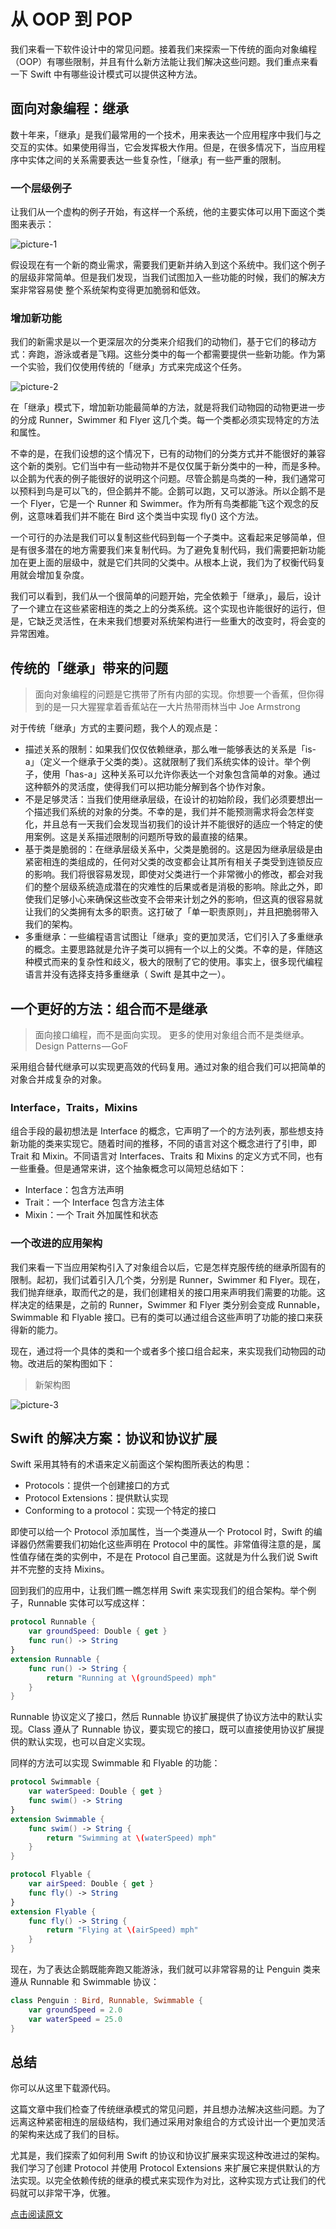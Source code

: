 # 从 OOP 到 POP

我们来看一下软件设计中的常见问题。接着我们来探索一下传统的面向对象编程（OOP）有哪些限制，并且有什么新方法能让我们解决这些问题。我们重点来看一下 Swift 中有哪些设计模式可以提供这种方法。

## 面向对象编程：继承

数十年来，「继承」是我们最常用的一个技术，用来表达一个应用程序中我们与之交互的实体。如果使用得当，它会发挥极大作用。但是，在很多情况下，当应用程序中实体之间的关系需要表达一些复杂性，「继承」有一些严重的限制。

### 一个层级例子

让我们从一个虚构的例子开始，有这样一个系统，他的主要实体可以用下面这个类图来表示：

![picture-1](http://ww4.sinaimg.cn/large/65e4f1e6gw1f9v5vco2jaj20xk09uq3o.jpg)




假设现在有一个新的商业需求，需要我们更新并纳入到这个系统中。我们这个例子的层级非常简单。但是我们发现，当我们试图加入一些功能的时候，我们的解决方案非常容易使 整个系统架构变得更加脆弱和低效。

### 增加新功能

我们的新需求是以一个更深层次的分类来介绍我们的动物们，基于它们的移动方式：奔跑，游泳或者是飞翔。这些分类中的每一个都需要提供一些新功能。作为第一个实验，我们仅使用传统的「继承」方式来完成这个任务。

![picture-2](http://ww2.sinaimg.cn/large/006y8mN6gw1f9v5w2yfurj30xk0fiq42.jpg)

在「继承」模式下，增加新功能最简单的方法，就是将我们动物园的动物更进一步的分成 Runner，Swimmer 和 Flyer 这几个类。每一个类都必须实现特定的方法和属性。

不幸的是，在我们设想的这个情况下，已有的动物们的分类方式并不能很好的兼容这个新的类别。它们当中有一些动物并不是仅仅属于新分类中的一种，而是多种。以企鹅为代表的例子能很好的说明这个问题。尽管企鹅是鸟类的一种，我们通常可以预料到鸟是可以飞的，但企鹅并不能。企鹅可以跑，又可以游泳。所以企鹅不是一个 Flyer，它是一个 Runner 和 Swimmer。作为所有鸟类都能飞这个观念的反例，这意味着我们并不能在 Bird 这个类当中实现 fly() 这个方法。

一个可行的办法是我们可以复制这些代码到每一个子类中。这看起来足够简单，但是有很多潜在的地方需要我们来复制代码。为了避免复制代码，我们需要把新功能加在更上面的层级中，就是它们共同的父类中。从根本上说，我们为了权衡代码复用就会增加复杂度。

我们可以看到，我们从一个很简单的问题开始，完全依赖于「继承」，最后，设计了一个建立在这些紧密相连的类之上的分类系统。这个实现也许能很好的运行，但是，它缺乏灵活性，在未来我们想要对系统架构进行一些重大的改变时，将会变的异常困难。

## 传统的「继承」带来的问题

> 面向对象编程的问题是它携带了所有内部的实现。你想要一个香蕉，但你得到的是一只大猩猩拿着香蕉站在一大片热带雨林当中
>  Joe Armstrong

对于传统「继承」方式的主要问题，我个人的观点是：

- 描述关系的限制：如果我们仅仅依赖继承，那么唯一能够表达的关系是「is- a」（定义一个继承于父类的类）。这就限制了我们系统实体的设计。举个例子，使用「has-a」这种关系可以允许你表达一个对象包含简单的对象。通过这种额外的灵活度，使得我们可以把功能分解到各个协作对象。
- 不是足够灵活：当我们使用继承层级，在设计的初始阶段，我们必须要想出一个描述我们系统的对象的分类。不幸的是，我们并不能预测需求将会怎样变化，并且总有一天我们会发现当初我们的设计并不能很好的适应一个特定的使用案例。这是关系描述限制的问题所导致的最直接的结果。
- 基于类是脆弱的：在继承层级关系中，父类是脆弱的。这是因为继承层级是由紧密相连的类组成的，任何对父类的改变都会让其所有相关子类受到连锁反应的影响。我们将很容易发现，即使对父类进行一个非常微小的修改，都会对我们的整个层级系统造成潜在的灾难性的后果或者是消极的影响。除此之外，即使我们足够小心来确保这些改变不会带来计划之外的影响，但这真的很容易就让我们的父类拥有太多的职责。这打破了「单一职责原则」，并且把脆弱带入我们的架构。
- 多重继承：一些编程语言试图让「继承」变的更加灵活，它们引入了多重继承的概念。主要思路就是允许子类可以拥有一个以上的父类。不幸的是，伴随这种模式而来的复杂性和歧义，极大的限制了它的使用。事实上，很多现代编程语言并没有选择支持多重继承（ Swift 是其中之一）。

## 一个更好的方法：组合而不是继承

> 面向接口编程，而不是面向实现。
> 更多的使用对象组合而不是类继承。
> Design Patterns — GoF

采用组合替代继承可以实现更高效的代码复用。通过对象的组合我们可以把简单的对象合并成复杂的对象。

### Interface，Traits，Mixins

组合手段的最初想法是 Interface 的概念，它声明了一个的方法列表，那些想支持新功能的类来实现它。随着时间的推移，不同的语言对这个概念进行了引申，即 Trait 和 Mixin。不同语言对 Interfaces、Traits 和 Mixins 的定义方式不同，也有一些重叠。但是通常来讲，这个抽象概念可以简短总结如下：

- Interface：包含方法声明
- Trait：一个 Interface 包含方法主体
- Mixin：一个 Trait 外加属性和状态

### 一个改进的应用架构

我们来看一下当应用架构引入了对象组合以后，它是怎样克服传统的继承所固有的限制。起初，我们试着引入几个类，分别是 Runner，Swimmer 和 Flyer。现在，我们抛弃继承，取而代之的是，我们创建相关的接口用来声明我们需要的功能。这样决定的结果是，之前的 Runner，Swimmer 和 Flyer 类分别会变成 Runnable，Swimmable 和 Flyable 接口。已有的类可以通过组合这些声明了功能的接口来获得新的能力。

现在，通过将一个具体的类和一个或者多个接口组合起来，来实现我们动物园的动物。改进后的架构图如下：

> 新架构图

![picture-3](http://ww3.sinaimg.cn/large/006y8mN6gw1f9v5wm7pxej30xk0g2wg6.jpg)

## Swift 的解决方案：协议和协议扩展

Swift 采用其特有的术语来定义前面这个架构图所表达的构思：

- Protocols：提供一个创建接口的方式
- Protocol Extensions：提供默认实现
- Conforming to a protocol：实现一个特定的接口

即使可以给一个 Protocol 添加属性，当一个类遵从一个 Protocol 时，Swift 的编译器仍然需要我们初始化这些声明在 Protocol 中的属性。非常值得注意的是，属性值存储在类的实例中，不是在 Protocol 自己里面。这就是为什么我们说 Swift 并不完整的支持 Mixins。

回到我们的应用中，让我们瞧一瞧怎样用 Swift 来实现我们的组合架构。举个例子，Runnable 实体可以写成这样：
```swift
protocol Runnable {
    var groundSpeed: Double { get }
    func run() -> String
}
extension Runnable {
    func run() -> String {
        return "Running at \(groundSpeed) mph"
    } 
}
```
Runnable 协议定义了接口，然后 Runnable 协议扩展提供了协议方法中的默认实现。Class 遵从了 Runnable 协议，要实现它的接口，既可以直接使用协议扩展提供的默认实现，也可以自定义实现。

同样的方法可以实现 Swimmable 和 Flyable 的功能：

```swift
protocol Swimmable {
    var waterSpeed: Double { get }
    func swim() -> String
}
extension Swimmable {
    func swim() -> String {
        return "Swimming at \(waterSpeed) mph"
    } 
}

protocol Flyable {
    var airSpeed: Double { get }
    func fly() -> String
}
extension Flyable {
    func fly() -> String {
        return "Flying at \(airSpeed) mph"
    } 
}
```

现在，为了表达企鹅既能奔跑又能游泳，我们就可以非常容易的让 Penguin 类来遵从 Runnable 和 Swimmable 协议：

```swift
class Penguin : Bird, Runnable, Swimmable {
    var groundSpeed = 2.0
    var waterSpeed = 25.0
}
```

## 总结
你可以从这里下载源代码。

这篇文章中我们检查了传统继承模式的常见问题，并且想办法解决这些问题。为了远离这种紧密相连的层级结构，我们通过采用对象组合的方式设计出一个更加灵活的架构来达成了我们的目标。

尤其是，我们探索了如何利用 Swift 的协议和协议扩展来实现这种改进过的架构。我们学习了创建 Protocol 并使用 Protocol Extensions 来扩展它来提供默认的方法实现。以完全依赖传统的继承的模式来实现作为对比，这种实现方式让我们的代码就可以非常干净，优雅。


[点击阅读原文](https://medium.com/@andrea.prearo/protocol-oriented-programming-in-swift-daba92bc9c98#.l88bt3hhr)

